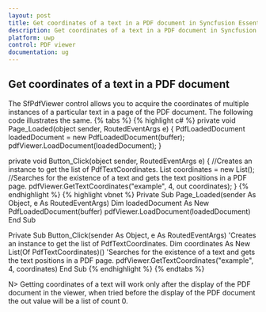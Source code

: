 ```yaml
---
layout: post
title: Get coordinates of a text in a PDF document in Syncfusion Essential UWP PDF viewer.
description: Get coordinates of a text in a PDF document in Syncfusion Essential UWP PDF viewer.
platform: uwp
control: PDF viewer
documentation: ug
---
```


## Get coordinates of a text in a PDF document
The SfPdfViewer control allows you to acquire the coordinates of multiple instances of a particular text in a page of the PDF document. The following code illustrates the same. 
{% tabs %}
{% highlight c# %}
private void Page_Loaded(object sender, RoutedEventArgs e)
{
    PdfLoadedDocument loadedDocument = new PdfLoadedDocument(buffer);
    pdfViewer.LoadDocument(loadedDocument);
}

private void Button_Click(object sender, RoutedEventArgs e)
{
    //Creates an instance to get the list of PdfTextCoordinates.
    List<PdfTextCoordinates> coordinates = new List<PdfTextCoordinates>();
    //Searches for the existence of a text and gets the text positions in a PDF page.
    pdfViewer.GetTextCoordinates("example", 4, out coordinates);
}
{% endhighlight %}
{% highlight vbnet %}
Private Sub Page_Loaded(sender As Object, e As RoutedEventArgs)
    Dim loadedDocument As New PdfLoadedDocument(buffer)
    pdfViewer.LoadDocument(loadedDocument)
End Sub

Private Sub Button_Click(sender As Object, e As RoutedEventArgs)
    'Creates an instance to get the list of PdfTextCoordinates. 
    Dim coordinates As New List(Of PdfTextCoordinates)()
    'Searches for the existence of a text and gets the text positions in a PDF page.
    pdfViewer.GetTextCoordinates("example", 4, coordinates)
End Sub
{% endhighlight %}
{% endtabs %}

N> Getting coordinates of a text will work only after the display of the PDF document in the viewer, when tried before the display of the PDF document the out value will be a list of count 0.
